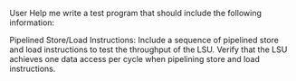 User
Help me write a test program that should include the following information:

Pipelined Store/Load Instructions:
Include a sequence of pipelined store and load instructions to test the throughput of the LSU.
Verify that the LSU achieves one data access per cycle when pipelining store and load instructions.